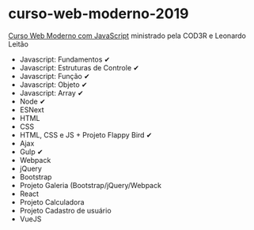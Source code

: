 # curso-web-moderno-2019
<a href="https://www.udemy.com/course/curso-web/" target="_blank">Curso Web Moderno com JavaScript</a> ministrado pela COD3R e Leonardo Leitão

<ul>
  <li>Javascript: Fundamentos ✔</li>
  <li>Javascript: Estruturas de Controle ✔</li>
  <li>Javascript: Função ✔</li>
  <li>Javascript: Objeto ✔</li>
  <li>Javascript: Array ✔</li>
  <li>Node ✔</li>
  <li>ESNext</li>
  <li>HTML</li>
  <li>CSS</li>
  <li>HTML, CSS e JS + Projeto Flappy Bird ✔</li>
  <li>Ajax</li>
  <li>Gulp ✔</li>
  <li>Webpack</li>
  <li>jQuery</li>
  <li>Bootstrap</li>
  <li>Projeto Galeria (Bootstrap/jQuery/Webpack</li>
  <li>React</li>
  <li>Projeto Calculadora</li>
  <li>Projeto Cadastro de usuário</li>
  <li>VueJS</li>
</ul>
